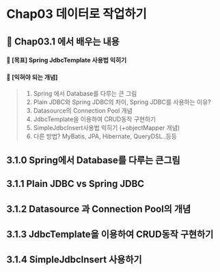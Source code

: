 # Chap03 데이터로 작업하기
## 📖 Chap03.1 에서 배우는 내용  
#### 🏁 [목표] Spring JdbcTemplate 사용법 익히기
#### 🏁 [익혀야 되는 개념]
> 1) Spring 에서 Database를 다루는 큰 그림
> 2) Plain JDBC와 Spring JDBC의 차이, Spring JDBC를 사용하는 이유?
> 3) Datasource의 Connection Pool 개념
> 4) JdbcTemplate을 이용하여 CRUD동작 구현하기 
> 5) SimpleJdbcInsert사용법 익히기 (+objectMapper 개념)
> 6) 다른 방법? MyBatis, JPA, Hibernate, QueryDSL..등등 

## 3.1.0 Spring에서 Database를 다루는 큰그림
## 3.1.1 Plain JDBC vs Spring JDBC
## 3.1.2 Datasource 과 Connection Pool의 개념 
## 3.1.3 JdbcTemplate을 이용하여 CRUD동작 구현하기
## 3.1.4 SimpleJdbcInsert 사용하기


